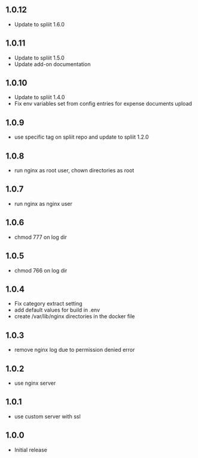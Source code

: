 <!-- https://developers.home-assistant.io/docs/add-ons/presentation#keeping-a-changelog -->

## 1.0.12

- Update to spliit 1.6.0

## 1.0.11

- Update to spliit 1.5.0
- Update add-on documentation

## 1.0.10

- Update to spliit 1.4.0
- Fix env variables set from config entries for expense documents upload

## 1.0.9

- use specific tag on spliit repo and update to spliit 1.2.0

## 1.0.8

- run nginx as root user, chown directories as root

## 1.0.7

- run nginx as nginx user

## 1.0.6

- chmod 777 on log dir

## 1.0.5

- chmod 766 on log dir

## 1.0.4

- Fix category extract setting
- add default values for build in .env
- create /var/lib/nginx directories in the docker file

## 1.0.3

- remove nginx log due to permission denied error

## 1.0.2

- use nginx server

## 1.0.1

- use custom server with ssl

## 1.0.0

- Initial release

